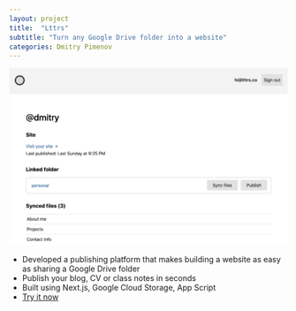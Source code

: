 ```yaml
---
layout: project
title:  "Lttrs"
subtitle: "Turn any Google Drive folder into a website"
categories: Dmitry Pimenov
---
```


![App screenshot](../../assets/lttrs.png)
- Developed a publishing platform that makes building a website as easy as sharing a Google Drive folder
- Publish your blog, CV or class notes in seconds
- Built using Next.js, Google Cloud Storage, App Script
- [Try it now]("https://lttrs.co")